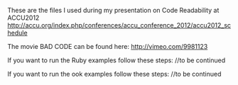 These are the files I used during my presentation on Code Readability at ACCU2012
http://accu.org/index.php/conferences/accu_conference_2012/accu2012_schedule

The movie BAD CODE can be found here: http://vimeo.com/9981123

If you want to run the Ruby examples follow these steps:
//to be continued

If you want to run the ook examples follow these steps:
//to be continued